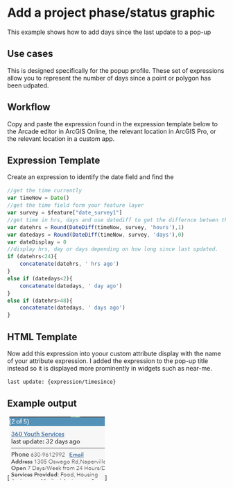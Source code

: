 
# Add a project phase/status graphic

This example shows how to add days since the last update to a pop-up

## Use cases

This is designed specifically for the popup profile. These set of expressions allow you to represent the number of days since a point or polygon has been udpated.

## Workflow

Copy and paste the expression found in the expression template below to the Arcade editor in ArcGIS Online, the relevant location in ArcGIS Pro, or the relevant location in a custom app.

## Expression Template

Create an expression to identify the date field and find the 

```js
//get the time currently
var timeNow = Date()
//get the time field form your feature layer
var survey = $feature["date_survey1"]
//get time in hrs, days and use datediff to get the differnce betwen the time now and the time when the layer was updated
var datehrs = Round(DateDiff(timeNow, survey, 'hours'),1)
var datedays = Round(DateDiff(timeNow, survey, 'days'),0)
var dateDisplay = 0
//display hrs, day or days depending on how long since last updated.
if (datehrs<24){
    concatenate(datehrs, ' hrs ago')
}
else if (datedays<2){
    concatenate(datedays, ' day ago')
}
else if (datehrs>48){
    concatenate(datedays, ' days ago')
}
```

## HTML Template

Now add this expression into yoour custom attribute display with the name of your attribute expression. I added the expression to the pop-up title instead so it is displayed more prominently in widgets such as near-me.

```html
last update: {expression/timesince}
```

## Example output

[![time-popup](./images/timing.png)]
